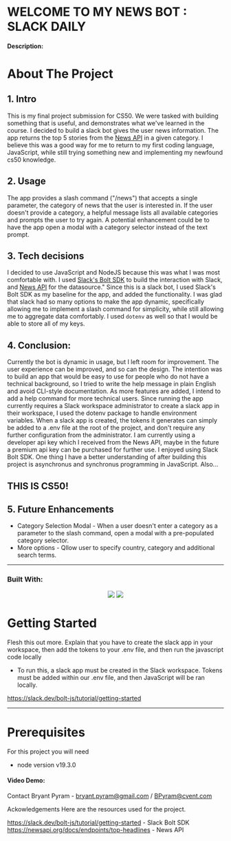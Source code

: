 # WELCOME TO MY NEWS BOT : SLACK DAILY 

#### Description:

# About The Project

## 1. Intro
This is my final project submission for CS50. We were tasked with building something that is useful, and demonstrates what we've learned in the course. I decided to build a slack bot gives the user news information. The app returns the top 5 stories from the [News API](https://newsapi.org/docs/endpoints/top-headlines) in a given category. I believe this was a good way for me to return to my first coding language, JavaScript, while still trying something new and implementing my newfound cs50 knowledge.

## 2. Usage 
The app provides a slash command ("/news") that accepts a single parameter, the category of news that the user is interested in. If the user doesn't provide a category, a helpful message lists all available categories and prompts the user to try again. A potential enhancement could be to have the app open a modal with a category selector instead of the text prompt.  

## 3. Tech decisions
I decided to use JavaScript and NodeJS because this was what I was most comfortable with. I used [Slack's Bolt SDK](https://slack.dev/bolt-js/concepts#basic) to build the interaction with Slack, and [News API](https://newsapi.org/docs/endpoints/top-headlines) for the datasource." Since this is a slack bot, I used Slack's Bolt SDK as my baseline for the app, and added the functionality. I was glad that slack had so many options to make the app dynamic, specifically allowing me to implement a slash command for simplicity, while still allowing me to aggregate data comfortably. I used ``dotenv`` as well so that I would be able to store all of my keys. 

## 4. Conclusion:
Currently the bot is dynamic in usage, but I left room for improvement. The user experience can be improved, and so can the design. The intention was to build an app that would be easy to use for people who do not have a technical background, so I tried to write the help message in plain English and avoid CLI-style documentation. As more features are added, I intend to add a help command for more technical users. Since running the app currently requires a Slack workspace administrator to create a slack app in their workspace, I used the dotenv package to handle environment variables. When a slack app is created, the tokens it generates can simply be added to a .env file at the root of the project, and don't require any further configuration from the administrator. I am currently using a developer api key which I received from the News API, maybe in the future a premium api key can be purchased for further use. I enjoyed using Slack Bolt SDK. One thing I have a better understanding of after building this project is asynchronus and synchronus programming in JavaScript. Also...
## THIS IS CS50! 

## 5. Future Enhancements
* Category Selection Modal - When a user doesn't enter a category as a parameter to the slash command, open a modal with a pre-populated category selector.
* More options - Qllow user to specify country, category and additional search terms.
<hr>

### Built With:
<p align="center">
    <img src="https://img.shields.io/badge/Javascript-yellow" />
     <img src="https://img.shields.io/badge/-node.js-green" />

</p>
<!-- GETTING STARTED -->

# Getting Started

Flesh this out more. Explain that you have to create the slack app in your workspace, then add the tokens to your .env file, and then run the javascript code locally

* To run this, a slack app must be created in the Slack workspace. Tokens must be added within our .env file, and then JavaScript will be ran locally.

https://slack.dev/bolt-js/tutorial/getting-started

<hr>

# Prerequisites 
For this project you will need 

* node version v19.3.0
#### Video Demo:  <URL HERE>
    






Contact
Bryant Pyram - bryant.pyram@gmail.com / BPyram@cvent.com

Ackowledgements 
Here are the resources used for the project. 
    
https://slack.dev/bolt-js/tutorial/getting-started - Slack Bolt SDK
https://newsapi.org/docs/endpoints/top-headlines - News API
